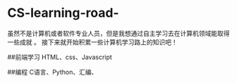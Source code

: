 # CS-learning-road-
虽然不是计算机或者软件专业人员，但是我想通过自主学习去在计算机领域能取得一些成就 。
接下来就开始积累一些计算机学习路上的知识吧！

##前端学习 
HTML、css、Javascript


##编程
C语言、Python、汇编、
